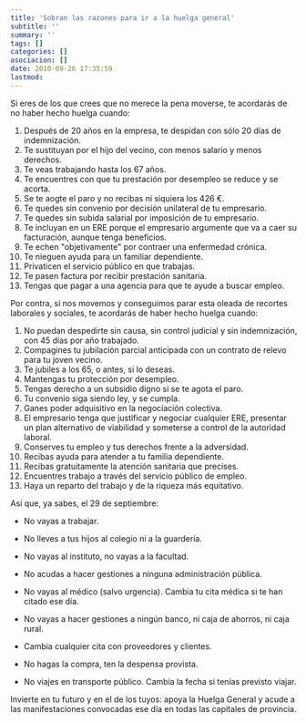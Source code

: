```yaml
---
title: 'Sobran las razones para ir a la huelga general'
subtitle: ''
summary: ''
tags: []
categories: []
asociacion: []
date: 2010-09-26 17:35:59
lastmod:
---
```


Si eres de los que crees que no merece la pena moverse, te acordarás de no haber hecho huelga cuando:
1.  Después de 20 años en la empresa, te despidan con sólo 20 días de indemnización.
1.  Te sustituyan por el hijo del vecino, con menos salario y menos derechos.
1.  Te veas trabajando hasta los 67 años.
1.  Te encuentres con que tu prestación por desempleo se reduce y se acorta.
1.  Se te aogte el paro y no recibas ni siquiera los 426 €.
1.  Te quedes sin convenio por decisión unilateral de tu empresario.
1.  Te quedes sin subida salarial por imposición de tu empresario.
1.  Te incluyan en un ERE porque el empresario argumente que va a caer su facturación, aunque tenga beneficios.
1.  Te echen "objetivamente" por contraer una enfermedad crónica.
1.  Te nieguen ayuda para un familiar dependiente.
1.  Privaticen el servicio público en que trabajas.
1.  Te pasen factura por recibir prestación sanitaria.
1.  Tengas que pagar a una agencia para que te ayude a buscar empleo.

Por contra, si nos movemos y conseguimos parar esta oleada de recortes laborales y sociales, te acordarás de haber hecho huelga cuando:
1.  No puedan despedirte sin causa, sin control judicial y sin indemnización, con 45 días por año trabajado.
1.  Compagines tu jubilación parcial anticipada con un contrato de relevo para tu joven vecino. 
1.  Te jubiles a los 65, o antes, si lo deseas.
1.  Mantengas tu protección por desempleo.
1.  Tengas derecho a un subsidio digno si se te agota el paro.
1.  Tu convenio siga siendo ley, y se cumpla.
1.  Ganes poder adquisitivo en la negociación colectiva.
1.  El empresario tenga que justificar y negociar cualquier ERE, presentar un plan alternativo de viabilidad y someterse a control de la autoridad laboral.
1.  Conserves tu empleo y tus derechos frente a la adversidad.
1.  Recibas ayuda para atender a tu familia dependiente.
1.  Recibas gratuitamente la atención sanitaria que precises.
1.  Encuentres trabajo a través del servicio público de empleo.
1.  Haya un reparto del trabajo y de la riqueza más equitativo.

Así que, ya sabes, el 29 de septiembre:

-  No vayas a trabajar.

-  No lleves a tus hijos al colegio ni a la guardería.

-  No vayas al instituto, no vayas a la facultad.

-  No acudas a hacer gestiones a ninguna administración pública.

- No vayas al médico (salvo urgencia). Cambia tu cita médica si te han citado ese día.

-  No vayas a hacer gestiones a ningún banco, ni caja de ahorros, ni caja rural.

-  Cambia cualquier cita con proveedores y clientes.

-  No hagas la compra, ten la despensa provista.

-  No viajes en transporte público. Cambia la fecha si tenías previsto viajar.

Invierte en tu futuro y en el de los tuyos: apoya la Huelga General y acude a las manifestaciones convocadas ese día en todas las capitales de provincia.